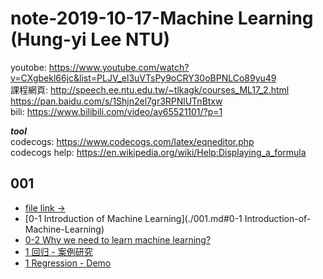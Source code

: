
# note-2019-10-17-Machine Learning (Hung-yi Lee NTU)

youtobe: https://www.youtube.com/watch?v=CXgbekl66jc&list=PLJV_el3uVTsPy9oCRY30oBPNLCo89yu49  
課程網頁: http://speech.ee.ntu.edu.tw/~tlkagk/courses_ML17_2.html  
https://pan.baidu.com/s/1Shjn2el7gr3RPNlUTnBtxw  
bili: https://www.bilibili.com/video/av65521101/?p=1  

***tool***  
codecogs: https://www.codecogs.com/latex/eqneditor.php  
codecogs help: https://en.wikipedia.org/wiki/Help:Displaying_a_formula

## 001
- [file link ->](./001.md)
- [0-1 Introduction of Machine Learning](./001.md#0-1 Introduction-of-Machine-Learning)
- [0-2 Why we need to learn machine learning?](./001.md#0-2-Why-we-need-to-learn-machine-learning?)
- [1 回归 - 案例研究](./001.md#ML讲座1-回归---案例研究)
- [1 Regression - Demo](./001.md#1-Regression---Demo)